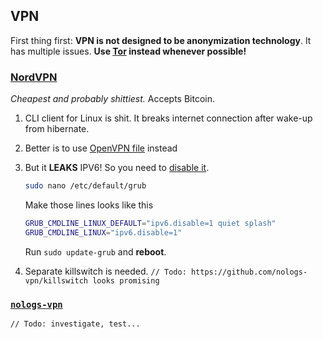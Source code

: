 ## VPN

First thing first: **VPN is not designed to be anonymization technology**. It has multiple issues. **Use [Tor](https://www.torproject.org) instead whenever possible!**

### [NordVPN](https://nordvpn.com/)
*Cheapest and probably shittiest.* Accepts Bitcoin.

1. CLI client for Linux is shit. It breaks internet connection after wake-up from hibernate.
2. Better is to use [OpenVPN file](https://nordvpn.com/ovpn/) instead
3. But it **LEAKS** IPV6! So you need to [disable it](https://www.techrepublic.com/article/how-to-disable-ipv6-through-grub-in-linux/).
   ```bash
   sudo nano /etc/default/grub
   ```
   Make those lines looks like this
   ```bash
   GRUB_CMDLINE_LINUX_DEFAULT="ipv6.disable=1 quiet splash"
   GRUB_CMDLINE_LINUX="ipv6.disable=1"
   ```
   Run `sudo update-grub` and **reboot**.

4. Separate killswitch is needed. `// Todo: https://github.com/nologs-vpn/killswitch looks promising`

### [`nologs-vpn`](https://nologs-vpn.com/)
`// Todo: investigate, test...`
